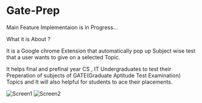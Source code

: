 # Gate-Prep

Main Feature Implementaion is in Progress...

What it is About ?

It is a Google chrome Extension that automatically pop up Subject wise test that a user wants to give on a selected Topic.

It helps final and prefinal year CS , IT Undergraduates to test their Preperation of subjects of GATE(Graduate Aptitude Test Examination) Topics and It will also helpful for students to ace their placements.

![Screen1](../master/screenshots/1.jpg)
![Screen2](../master/screenshots/2.jpg)

